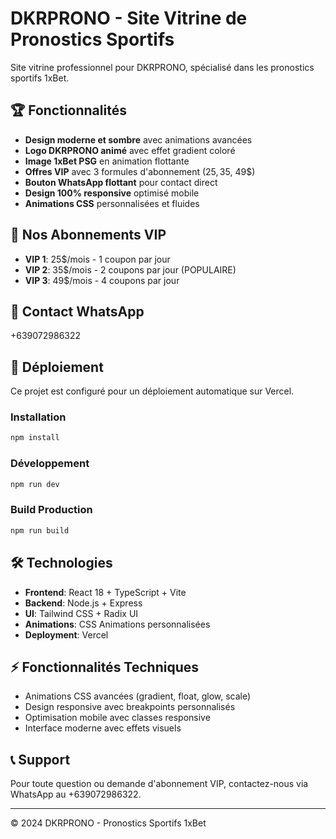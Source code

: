 # DKRPRONO - Site Vitrine de Pronostics Sportifs

Site vitrine professionnel pour DKRPRONO, spécialisé dans les pronostics sportifs 1xBet.

## 🏆 Fonctionnalités

- **Design moderne et sombre** avec animations avancées
- **Logo DKRPRONO animé** avec effet gradient coloré
- **Image 1xBet PSG** en animation flottante  
- **Offres VIP** avec 3 formules d'abonnement (25$, 35$, 49$)
- **Bouton WhatsApp flottant** pour contact direct
- **Design 100% responsive** optimisé mobile
- **Animations CSS** personnalisées et fluides

## 💎 Nos Abonnements VIP

- **VIP 1**: 25$/mois - 1 coupon par jour
- **VIP 2**: 35$/mois - 2 coupons par jour (POPULAIRE)
- **VIP 3**: 49$/mois - 4 coupons par jour

## 📱 Contact WhatsApp

+639072986322

## 🚀 Déploiement

Ce projet est configuré pour un déploiement automatique sur Vercel.

### Installation

```bash
npm install
```

### Développement

```bash
npm run dev
```

### Build Production

```bash
npm run build
```

## 🛠️ Technologies

- **Frontend**: React 18 + TypeScript + Vite
- **Backend**: Node.js + Express
- **UI**: Tailwind CSS + Radix UI
- **Animations**: CSS Animations personnalisées
- **Deployment**: Vercel

## ⚡ Fonctionnalités Techniques

- Animations CSS avancées (gradient, float, glow, scale)
- Design responsive avec breakpoints personnalisés
- Optimisation mobile avec classes responsive
- Interface moderne avec effets visuels

## 📞 Support

Pour toute question ou demande d'abonnement VIP, contactez-nous via WhatsApp au +639072986322.

---

© 2024 DKRPRONO - Pronostics Sportifs 1xBet